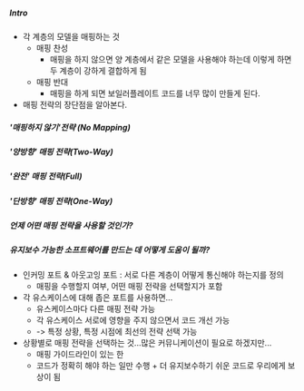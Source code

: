 ##### Intro
* 각 계층의 모델을 매핑하는 것
  * 매핑 찬성
    * 매핑을 하지 않으면 양 계층에서 같은 모델을 사용해야 하는데 이렇게 하면 두 계층이 강하게 결합하게 됨
  * 매핑 반대
    * 매핑을 하게 되면 보일러플레이트 코드를 너무 많이 만들게 된다.
* 매핑 전략의 장단점을 알아본다.
##### '매핑하지 않기'전략 (No Mapping)

##### '양방향' 매핑 전략(Two-Way)

##### '완전' 매핑 전략(Full)

##### '단방향' 매핑 전략(One-Way)

##### 언제 어떤 매핑 전략을 사용할 것인가?

##### 유지보수 가능한 소프트웨어를 만드는 데 어떻게 도움이 될까?
* 인커밍 포트 & 아웃고잉 포트 : 서로 다른 계층이 어떻게 통신해야 하는지를 정의 
  * 매핑을 수행할지 여부, 어떤 매핑 전략을 선택할지가 포함
* 각 유스케이스에 대해 좁은 포트를 사용하면...
  * 유스케이스마다 다른 매핑 전략 가능
  * 각 유스케이스 서로에 영향을 주지 않으면서 코드 개선 가능
  * -> 특정 상황, 특정 시점에 최선의 전략 선택 가능
* 상황별로 매핑 전략을 선택하는 것...많은 커뮤니케이션이 필요로 하겠지만...
  * 매핑 가이드라인이 있는 한
  * 코드가 정확히 해야 하는 일만 수행 + 더 유지보수하기 쉬운 코드로 우리에게 보상이 됨 